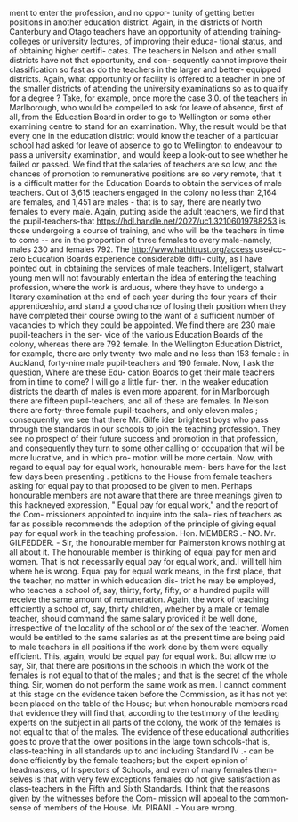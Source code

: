 ment to enter the profession, and no oppor- tunity of getting better positions in another education district. Again, in the districts of North Canterbury and Otago teachers have an opportunity of attending training-colleges or university lectures, of improving their educa- tional status, and of obtaining higher certifi- cates. The teachers in Nelson and other small districts have not that opportunity, and con- sequently cannot improve their classification so fast as do the teachers in the larger and better- equipped districts. Again, what opportunity or facility is offered to a teacher in one of the smaller districts of attending the university examinations so as to qualify for a degree ? Take, for example, once more the case 3.0. of the teachers in Marlborough, who would be compelled to ask for leave of absence, first of all, from the Education Board in order to go to Wellington or some other examining centre to stand for an examination. Why, the result would be that every one in the education district would know the teacher of a particular school had asked for leave of absence to go to Wellington to endeavour to pass a university examination, and would keep a look-out to see whether he failed or passed. We find that the salaries of teachers are so low, and the chances of promotion to remunerative positions are so very remote, that it is a difficult matter for the Education Boards to obtain the services of male teachers. Out of 3,615 teachers engaged in the colony no less than 2,164 are females, and 1,451 are males - that is to say, there are nearly two females to every male. Again, putting aside the adult teachers, we find that the pupil-teachers-that https://hdl.handle.net/2027/uc1.32106019788253 is, those undergoing a course of training, and who will be the teachers in time to come -- are in the proportion of three females to every male-namely, males 230 and females 792. The http://www.hathitrust.org/access use#cc-zero Education Boards experience considerable diffi- culty, as I have pointed out, in obtaining the services of male teachers. Intelligent, stalwart young men will not favourably entertain the idea of entering the teaching profession, where the work is arduous, where they have to undergo a literary examination at the end of each year during the four years of their apprenticeship, and stand a good chance of losing their position when they have completed their course owing to the want of a sufficient number of vacancies to which they could be appointed. We find there are 230 male pupil-teachers in the ser- vice of the various Education Boards of the colony, whereas there are 792 female. In the Wellington Education District, for example, there are only twenty-two male and no less than 153 female : in Auckland, forty-nine male pupil-teachers and 190 female. Now, I ask the question, Where are these Edu- cation Boards to get their male teachers from in time to come? I will go a little fur- ther. In the weaker education districts the dearth of males is even more apparent, for in Marlborough there are fifteen pupil-teachers, and all of these are females. In Nelson there are forty-three female pupil-teachers, and only eleven males ; consequently, we see that there Mr. Gilfe ider brightest boys who pass through the standards in our schools to join the teaching profession. They see no prospect of their future success and promotion in that profession, and consequently they turn to some other calling or occupation that will be more lucrative, and in which pro- motion will be more certain. Now, with regard to equal pay for equal work, honourable mem- bers have for the last few days been presenting . petitions to the House from female teachers asking for equal pay to that proposed to be given to men. Perhaps honourable members are not aware that there are three meanings given to this hackneyed expression, " Equal pay for equal work," and the report of the Com- missioners appointed to inquire into the sala- ries of teachers as far as possible recommends the adoption of the principle of giving equal pay for equal work in the teaching profession. Hon. MEMBERS .- NO. Mr. GILFEDDER. - Sir, the honourable member for Palmerston knows nothing at all about it. The honourable member is thinking of equal pay for men and women. That is not necessarily equal pay for equal work, and.I will tell him where he is wrong. Equal pay for equal work means, in the first place, that the teacher, no matter in which education dis- trict he may be employed, who teaches a school of, say, thirty, forty, fifty, or a hundred pupils will receive the same amount of remuneration. Again, the work of teaching efficiently a school of, say, thirty children, whether by a male or female teacher, should command the same salary provided it be well done, irrespective of the locality of the school or of the sex of the teacher. Women would be entitled to the same salaries as at the present time are being paid to male teachers in all positions if the work done by them were equally efficient. This, again, would be equal pay for equal work. But allow me to say, Sir, that there are positions in the schools in which the work of the females is not equal to that of the males ; and that is the secret of the whole thing. Sir, women do not perform the same work as men. I cannot comment at this stage on the evidence taken before the Commission, as it has not yet been placed on the table of the House; but when honourable members read that evidence they will find that, according to the testimony of the leading experts on the subject in all parts of the colony, the work of the females is not equal to that of the males. The evidence of these educational authorities goes to prove that the lower positions in the large town schools-that is, class-teaching in all standards up to and including Standard IV .- can be done efficiently by the female teachers; but the expert opinion of headmasters, of Inspectors of Schools, and even of many females them- selves is that with very few exceptions females do not give satisfaction as class-teachers in the Fifth and Sixth Standards. I think that the reasons given by the witnesses before the Com- mission will appeal to the common-sense of members of the House. Mr. PIRANI .- You are wrong. 